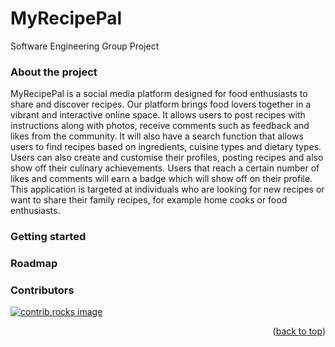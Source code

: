 # MyRecipePal
Software Engineering Group Project


### About the project

MyRecipePal is a social media platform designed for food enthusiasts to share and discover recipes. Our platform brings food lovers together in a vibrant and interactive online space.
It allows users to post recipes with instructions along with photos, receive comments such as feedback and likes from the community. 
It will also have a search function that allows users to find recipes based on ingredients, cuisine types and dietary types. 
Users can also create and customise their profiles, posting recipes and also show off their culinary achievements. 
Users that reach a certain number of likes and comments will earn a badge which will show off on their profile. 
This application is targeted at individuals who are looking for new recipes or want to share their family recipes, for example home cooks or food enthusiasts. 

### Getting started

### Roadmap

### Contributors

<a href="https://github.com/skourde/MyRecipePal/graphs/contributors">
  <img src="https://contrib.rocks/image?repo=skourde/MyRecipePal" alt="contrib.rocks image" />
</a>

<p align="right">(<a href="#readme-top">back to top</a>)</p>
